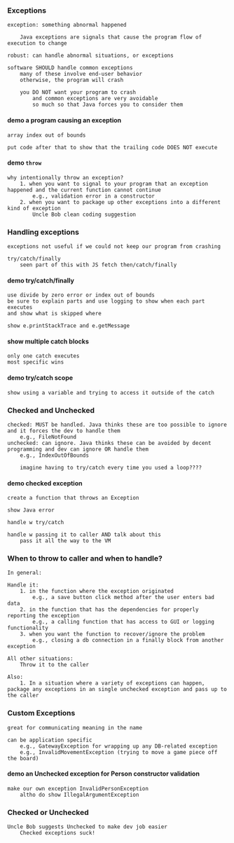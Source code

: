 ### Exceptions

    exception: something abnormal happened

        Java exceptions are signals that cause the program flow of execution to change

    robust: can handle abnormal situations, or exceptions

    software SHOULD handle common exceptions
        many of these involve end-user behavior
        otherwise, the program will crash

        you DO NOT want your program to crash
            and common exceptions are very avoidable
            so much so that Java forces you to consider them

#### demo a program causing an exception
    array index out of bounds

    put code after that to show that the trailing code DOES NOT execute

#### demo `throw` 
    why intentionally throw an exception?
        1. when you want to signal to your program that an exception happened and the current function cannot continue
            e.g., validation error in a constructor  
        2. when you want to package up other exceptions into a different kind of exception
            Uncle Bob clean coding suggestion

### Handling exceptions
    exceptions not useful if we could not keep our program from crashing

    try/catch/finally
        seen part of this with JS fetch then/catch/finally

#### demo try/catch/finally
    use divide by zero error or index out of bounds
    be sure to explain parts and use logging to show when each part executes
    and show what is skipped where

    show e.printStackTrace and e.getMessage

#### show multiple catch blocks
    only one catch executes
    most specific wins

#### demo try/catch scope
    show using a variable and trying to access it outside of the catch

### Checked and Unchecked
    checked: MUST be handled. Java thinks these are too possible to ignore and it forces the dev to handle them
        e.g., FileNotFound
    unchecked: can ignore. Java thinks these can be avoided by decent programming and dev can ignore OR handle them
        e.g., IndexOutOfBounds

        imagine having to try/catch every time you used a loop????

#### demo checked exception
    create a function that throws an Exception 

    show Java error
    
    handle w try/catch

    handle w passing it to caller AND talk about this
        pass it all the way to the VM

### When to throw to caller and when to handle?
    In general:

    Handle it:
        1. in the function where the exception originated
            e.g., a save button click method after the user enters bad data
        2. in the function that has the dependencies for properly reporting the exception
            e.g., a calling function that has access to GUI or logging functionality
        3. when you want the function to recover/ignore the problem
            e.g., closing a db connection in a finally block from another exception

    All other situations:
        Throw it to the caller

    Also:
        1. In a situation where a variety of exceptions can happen, package any exceptions in an single unchecked exception and pass up to the caller

### Custom Exceptions
    great for communicating meaning in the name

    can be application specific
        e.g., GatewayException for wrapping up any DB-related exception
        e.g., InvalidMovementException (trying to move a game piece off the board)

#### demo an Unchecked exception for Person constructor validation
    make our own exception InvalidPersonException
        altho do show IllegalArgumentException

### Checked or Unchecked
    Uncle Bob suggests Unchecked to make dev job easier
        Checked exceptions suck!

